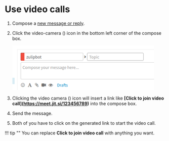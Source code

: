 # Use video calls
1. Compose a [new message or reply](/help/reply-to-a-message).

2. Click the video-camera (<i class="fa fa-video-camera"></i>) icon in the
bottom left corner of the compose box.

    ![Compose Box](/static/images/help/compose-box.png)

3. Clicking the video camera (<i class="fa fa-video-camera"></i>)
icon will insert a link like **[Click to join video call]\(https://meet.jit.si/123456789)** into the compose box.

4. Send the message.

5. Both of you have to click on the generated link to start the video call.

!!! tip ""
    You can replace **Click to join video call** with anything you want.
